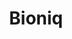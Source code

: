 ---
layout: startup_page
title: "Bioniq"
id: "bioniq.com"
permalink: "/bioniqbioniq.com04032025/"
website: "https://www.bioniq.com/"
funding_round: "Series B"
funding_amount: "$15M"
investors: "HV Capital, Unbound"
about: "Bioniq is a personalized supplement startup that uses biomarker data and an AI-powered algorithm to create tailor-made supplements for customers. Leveraging a large biochemical database, Bioniq identifies micronutrient imbalances and provides customized formulas to optimize health, offering both high-personalization and more accessible options."
markets: "Healthtech, Supplements, AI, Dietary Supplements, Fitness, Health Care, Personal Health, Wellness"
hq: "London, England, United Kingdom"
founded_year: "2019"
linkedin: "https://www.linkedin.com/company/bioniqhs"
twitter: "https://twitter.com/bioniqco"
instagram: ""
facebook: "https://www.facebook.com/bioniqhs"
crunchbase: "https://www.crunchbase.com/organization/bioniq-health-tech-solutions"
pitchbook: "https://pitchbook.com/profiles/company/458681-14"

# SEO Optimization
meta_title: "Bioniq - Series B Funding ($15M)"
meta_description: "Bioniq, Bioniq is a personalized supplement startup that uses biomarker data and an AI-powered algorithm to create tailor-made supplements for customers. Leve..."
meta_keywords: "Bioniq, Healthtech, Supplements, AI, Dietary Supplements, Fitness, Health Care, Personal Health, Wellness, Series B funding"
canonical_url: "https://pkprojectstartups.github.io/projectstartups.com/bioniqbioniq.com04032025/"
---